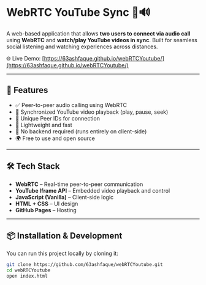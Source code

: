 # WebRTC YouTube Sync 🎥🔊

A web-based application that allows **two users to connect via audio call** using **WebRTC** and **watch/play YouTube videos in sync**. Built for seamless social listening and watching experiences across distances.

🌐 Live Demo: [https://63ashfaque.github.io/webRTCYoutube/](https://63ashfaque.github.io/webRTCYoutube/)

---

## 🚀 Features

- ✅ Peer-to-peer audio calling using WebRTC
- 🎵 Synchronized YouTube video playback (play, pause, seek)
- 🔐 Unique Peer IDs for connection
- 🧠 Lightweight and fast
- 🔗 No backend required (runs entirely on client-side)
- 🌍 Free to use and open source

---

## 🛠️ Tech Stack

- **WebRTC** – Real-time peer-to-peer communication
- **YouTube Iframe API** – Embedded video playback and control
- **JavaScript (Vanilla)** – Client-side logic
- **HTML + CSS** – UI design
- **GitHub Pages** – Hosting

---

## 📦 Installation & Development

You can run this project locally by cloning it:

```bash
git clone https://github.com/63ashfaque/webRTCYoutube.git
cd webRTCYoutube
open index.html
